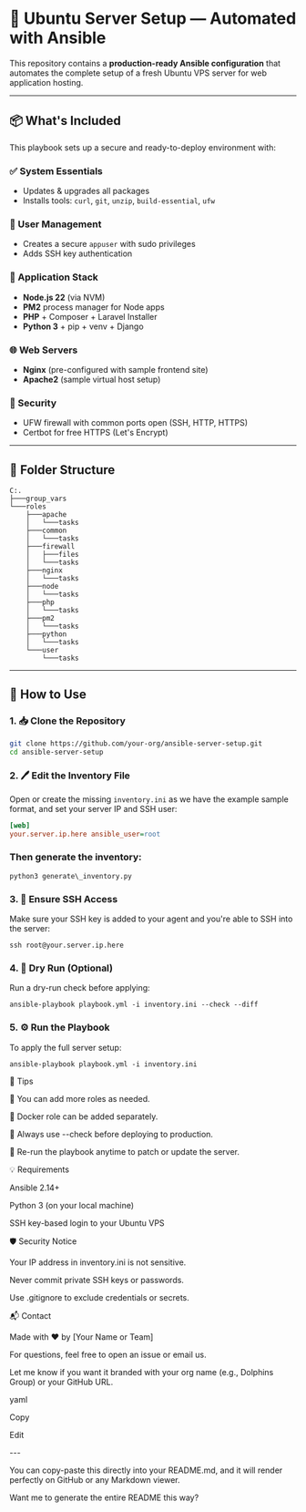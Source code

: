 # 🐧 Ubuntu Server Setup — Automated with Ansible

This repository contains a **production-ready Ansible configuration** that automates the complete setup of a fresh Ubuntu VPS server for web application hosting.

---

## 📦 What's Included

This playbook sets up a secure and ready-to-deploy environment with:

### ✅ System Essentials
- Updates & upgrades all packages
- Installs tools: `curl`, `git`, `unzip`, `build-essential`, `ufw`

### 👤 User Management
- Creates a secure `appuser` with sudo privileges
- Adds SSH key authentication

### 🧠 Application Stack
- **Node.js 22** (via NVM)
- **PM2** process manager for Node apps
- **PHP** + Composer + Laravel Installer
- **Python 3** + pip + venv + Django

### 🌐 Web Servers
- **Nginx** (pre-configured with sample frontend site)
- **Apache2** (sample virtual host setup)

### 🔐 Security
- UFW firewall with common ports open (SSH, HTTP, HTTPS)
- Certbot for free HTTPS (Let's Encrypt)

---

## 📁 Folder Structure
```
C:.
├───group_vars
└───roles
    ├───apache
    │   └───tasks
    ├───common
    │   └───tasks
    ├───firewall
    │   ├───files
    │   └───tasks
    ├───nginx
    │   └───tasks
    ├───node
    │   └───tasks
    ├───php
    │   └───tasks
    ├───pm2
    │   └───tasks
    ├───python
    │   └───tasks
    └───user
        └───tasks
```
---

## 🚀 How to Use

### 1. 📥 Clone the Repository

```bash
git clone https://github.com/your-org/ansible-server-setup.git
cd ansible-server-setup 
```

### 2. 🖊️ Edit the Inventory File

Open or create the missing `inventory.ini` as we have the example sample format, and set your server IP and SSH user:

```ini
[web]
your.server.ip.here ansible_user=root
```

### Then generate the inventory:

```
python3 generate\_inventory.py
```
### 3. 🔐 Ensure SSH Access

Make sure your SSH key is added to your agent and you're able to SSH into the server:

```
ssh root@your.server.ip.here
```

### 4. 🧪 Dry Run (Optional)

Run a dry-run check before applying:

```
ansible-playbook playbook.yml -i inventory.ini --check --diff
```

### 5. ⚙️ Run the Playbook

To apply the full server setup:

```
ansible-playbook playbook.yml -i inventory.ini
```

🧠 Tips

📌 You can add more roles as needed.

🐳 Docker role can be added separately.

🧪 Always use --check before deploying to production.

🔄 Re-run the playbook anytime to patch or update the server.

💡 Requirements

Ansible 2.14+

Python 3 (on your local machine)

SSH key-based login to your Ubuntu VPS

🛡️ Security Notice

Your IP address in inventory.ini is not sensitive.

Never commit private SSH keys or passwords.

Use .gitignore to exclude credentials or secrets.

📬 Contact

Made with ❤️ by \[Your Name or Team\]

For questions, feel free to open an issue or email us.

Let me know if you want it branded with your org name (e.g., Dolphins Group) or your GitHub URL.

yaml

Copy

Edit

\---

You can copy-paste this directly into your README.md, and it will render perfectly on GitHub or any Markdown viewer.

Want me to generate the entire README this way?